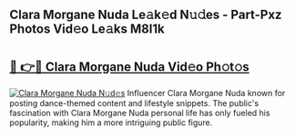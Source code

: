 ## Clara Morgane Nuda Le𝚊k𝚎d N𝚞𝚍es - Part-Pxz Photos Vid𝚎o Le𝚊ks M8l1k

# <h2><a href="http://fbd4mna.evod.top/?m=Clara+Morgane+Nuda">🔗 👉🔴 Clara Morgane Nuda Vid𝚎o Ph𝚘t𝚘s</a></h2>

[![Clara Morgane Nuda N𝚞d𝚎s](https://i.imgur.com/8V9OHl7.gif)](http://fbd4mna.evod.top/?m=Clara+Morgane+Nuda)
Influencer Clara Morgane Nuda known for posting dance-themed content and lifestyle snippets. The public's fascination with Clara Morgane Nuda personal life has only fueled his popularity, making him a more intriguing public figure. 
